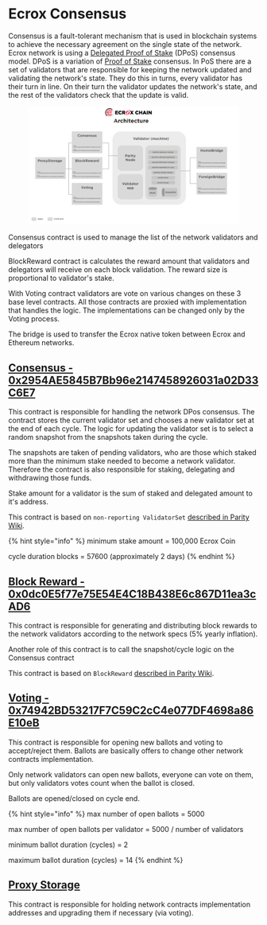 # Ecrox Consensus

Consensus is a fault-tolerant mechanism that is used in blockchain systems to achieve the necessary agreement on the single state of the network. Ecrox network is using a [Delegated Proof of Stake](https://en.bitcoinwiki.org/wiki/DPoS) (DPoS) consensus model. DPoS is a variation of [Proof of Stake](https://en.bitcoinwiki.org/wiki/Proof-of-stake) consensus. In PoS there are a set of validators that are responsible for keeping the network updated and validating the network's state. They do this in turns, every validator has their turn in line. On their turn the validator updates the network's state, and the rest of the validators check that the update is valid.

<figure><img src="../../.gitbook/assets/spaces_4lx06BJBDdtE98Mhq7B8_uploads_git-blob-cd5bcb498a760ab32bce9d7d90c6c68a529a7029_image (3).png" alt=""><figcaption></figcaption></figure>

Consensus contract is used to manage the list of the network validators and delegators

BlockReward contract is calculates the reward amount that validators and delegators will receive on each block validation. The reward size is proportional to validator's stake.

With Voting contract validators are vote on various changes on these 3 base level contracts. All those contracts are proxied with implementation that handles the logic. The implementations can be changed only by the Voting process.

The bridge is used to transfer the Ecrox native token between Ecrox and Ethereum networks.

## [Consensus - 0x2954AE5845B7Bb96e2147458926031a02D33C6E7](https://ecroxscan.com/address/0x2954AE5845B7Bb96e2147458926031a02D33C6E7)

This contract is responsible for handling the network DPos consensus. The contract stores the current validator set and chooses a new validator set at the end of each cycle. The logic for updating the validator set is to select a random snapshot from the snapshots taken during the cycle.

The snapshots are taken of pending validators, who are those which staked more than the minimum stake needed to become a network validator. Therefore the contract is also responsible for staking, delegating and withdrawing those funds.

Stake amount for a validator is the sum of staked and delegated amount to it's address.

This contract is based on `non-reporting ValidatorSet` [described in Parity Wiki](https://wiki.parity.io/Validator-Set.html#non-reporting-contract).

{% hint style="info" %}
minimum stake amount = 100,000 Ecrox Coin

cycle duration blocks = 57600 (approximately 2 days)
{% endhint %}

## [Block Reward - 0x0dc0E5f77e75E54E4C18B438E6c867D11ea3cAD6](https://ecroxscan.com/address/0x0dc0E5f77e75E54E4C18B438E6c867D11ea3cAD6)

This contract is responsible for generating and distributing block rewards to the network validators according to the network specs (5% yearly inflation).

Another role of this contract is to call the snapshot/cycle logic on the Consensus contract

This contract is based on `BlockReward` [described in Parity Wiki](https://wiki.parity.io/Block-Reward-Contract).

## [Voting - 0x74942BD53217F7C59C2cC4e077DF4698a86E10eB](https://ecroxscan.com/address/0x74942BD53217F7C59C2cC4e077DF4698a86E10eB)

This contract is responsible for opening new ballots and voting to accept/reject them. Ballots are basically offers to change other network contracts implementation.

Only network validators can open new ballots, everyone can vote on them, but only validators votes count when the ballot is closed.

Ballots are opened/closed on cycle end.

{% hint style="info" %}
max number of open ballots = 5000

max number of open ballots per validator = 5000 / number of validators

minimum ballot duration (cycles) = 2

maximum ballot duration (cycles) = 14
{% endhint %}

## [Proxy Storage](https://ecroxscan.com/address/0x9b66D237552d25Bc7942eF67832663dc264c926B)

This contract is responsible for holding network contracts implementation addresses and upgrading them if necessary (via voting).
